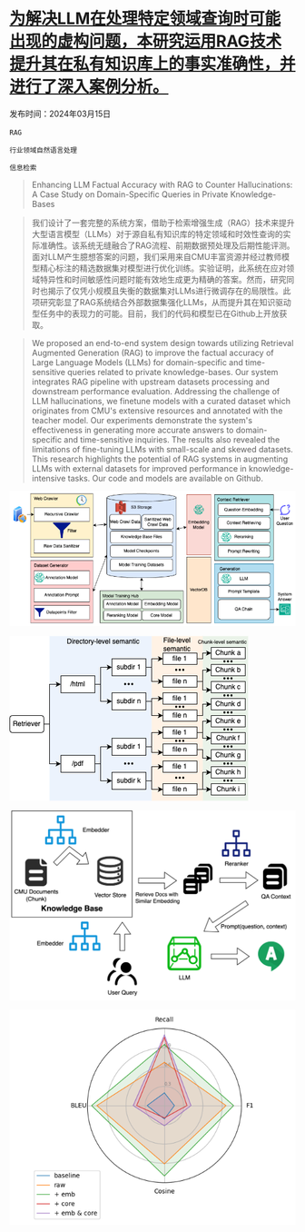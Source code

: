 # [为解决LLM在处理特定领域查询时可能出现的虚构问题，本研究运用RAG技术提升其在私有知识库上的事实准确性，并进行了深入案例分析。](https://arxiv.org/abs/2403.10446)

发布时间：2024年03月15日

`RAG`

`行业领域自然语言处理`

`信息检索`

> Enhancing LLM Factual Accuracy with RAG to Counter Hallucinations: A Case Study on Domain-Specific Queries in Private Knowledge-Bases

> 我们设计了一套完整的系统方案，借助于检索增强生成（RAG）技术来提升大型语言模型（LLMs）对于源自私有知识库的特定领域和时效性查询的实际准确性。该系统无缝融合了RAG流程、前期数据预处理及后期性能评测。面对LLM产生臆想答案的问题，我们采用来自CMU丰富资源并经过教师模型精心标注的精选数据集对模型进行优化训练。实验证明，此系统在应对领域特异性和时间敏感性问题时能有效地生成更为精确的答案。然而，研究同时也揭示了仅凭小规模且失衡的数据集对LLMs进行微调存在的局限性。此项研究彰显了RAG系统结合外部数据集强化LLMs，从而提升其在知识驱动型任务中的表现力的可能。目前，我们的代码和模型已在Github上开放获取。

> We proposed an end-to-end system design towards utilizing Retrieval Augmented Generation (RAG) to improve the factual accuracy of Large Language Models (LLMs) for domain-specific and time-sensitive queries related to private knowledge-bases. Our system integrates RAG pipeline with upstream datasets processing and downstream performance evaluation. Addressing the challenge of LLM hallucinations, we finetune models with a curated dataset which originates from CMU's extensive resources and annotated with the teacher model. Our experiments demonstrate the system's effectiveness in generating more accurate answers to domain-specific and time-sensitive inquiries. The results also revealed the limitations of fine-tuning LLMs with small-scale and skewed datasets. This research highlights the potential of RAG systems in augmenting LLMs with external datasets for improved performance in knowledge-intensive tasks. Our code and models are available on Github.

![为解决LLM在处理特定领域查询时可能出现的虚构问题，本研究运用RAG技术提升其在私有知识库上的事实准确性，并进行了深入案例分析。](../../../paper_images/2403.10446/RAG-System-Design.png)

![为解决LLM在处理特定领域查询时可能出现的虚构问题，本研究运用RAG技术提升其在私有知识库上的事实准确性，并进行了深入案例分析。](../../../paper_images/2403.10446/RAG-FS-hierarchy.png)

![为解决LLM在处理特定领域查询时可能出现的虚构问题，本研究运用RAG技术提升其在私有知识库上的事实准确性，并进行了深入案例分析。](../../../paper_images/2403.10446/rag_pipeline.png)

![为解决LLM在处理特定领域查询时可能出现的虚构问题，本研究运用RAG技术提升其在私有知识库上的事实准确性，并进行了深入案例分析。](../../../paper_images/2403.10446/radar_plot.png)